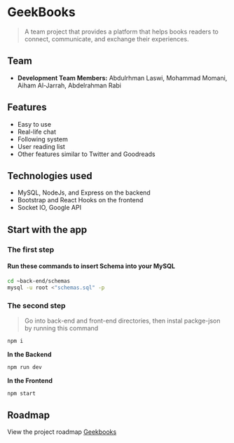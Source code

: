 # GeekBooks
>A team project that provides a platform that helps books readers to
connect, communicate, and exchange their experiences.

## Team
 * **Development Team Members:** Abdulrhman Laswi, Mohammad Momani, Aiham Al-Jarrah, Abdelrahman Rabi

 ## Features 

- Easy to use
- Real-life chat
- Following system
- User reading list
- Other features similar to Twitter and Goodreads

 ## Technologies used
- MySQL, NodeJs, and Express on the backend
- Bootstrap and React Hooks on the frontend
- Socket IO, Google API 

 ## Start with the app
 ### The first step
 #### Run these commands to insert Schema into your MySQL 
```bash
cd ~back-end/schemas
mysql -u root <"schemas.sql" -p
 ```
 ### The second step
>Go into back-end and front-end directories, then instal packge-json by running this command

```bash 
npm i
```
**In the Backend**
```bash
npm run dev
```
**In the Frontend**
```bash
npm start
```

## Roadmap
View the project roadmap [Geekbooks](https://trello.com/b/fg3Uy2Pb/geekbooks)

